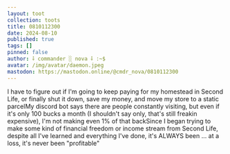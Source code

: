 ```yaml
---
layout: toot
collection: toots
title: 0810112300
date: 2024-08-10
published: true
tags: []
pinned: false
author: ⸸ commander ░ nova ⸸ :~$
avatar: /img/avatar/daemon.jpeg
mastodon: https://mastodon.online/@cmdr_nova/0810112300
---
```


I have to figure out if I'm going to keep paying for my homestead in Second Life, or finally shut it down, save my money, and move my store to a static parcelMy discord bot says there are people constantly visiting, but even if it's only 100 bucks a month (I shouldn't say only, that's still freakin expensive), I'm not making even 1% of that backSince I began trying to make some kind of financial freedom or income stream from Second Life, despite all I've learned and everything I've done, it's ALWAYS been ... at a loss, it's never been "profitable"

